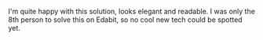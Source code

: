 I'm quite happy with this solution, looks elegant and readable.
I was only the 8th person to solve this on Edabit, so no cool new tech could be
spotted yet.